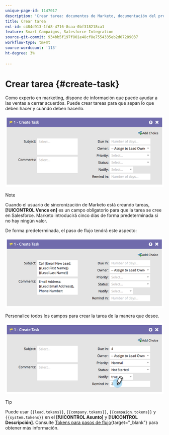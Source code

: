 ```yaml
---
unique-page-id: 1147017
description: 'Crear tarea: documentos de Marketo, documentación del producto'
title: Crear tarea
exl-id: c484d913-1fd8-4716-8caa-0bf318218ca1
feature: Smart Campaigns, Salesforce Integration
source-git-commit: 934bb5f197f801e48cf8e7554335eb2d07289037
workflow-type: tm+mt
source-wordcount: '113'
ht-degree: 3%

---
```


# Crear tarea {#create-task}

Como experto en marketing, dispone de información que puede ayudar a las ventas a cerrar acuerdos. Puede crear tareas para que sepan lo que deben hacer y cuándo deben hacerlo.

![](assets/create-task-1.png)

>[!NOTE]
>
>Cuando el usuario de sincronización de Marketo está creando tareas, **[!UICONTROL Vence en]** es un campo obligatorio para que la tarea se cree en Salesforce. Marketo introducirá cinco días de forma predeterminada si no hay ningún valor.

De forma predeterminada, el paso de flujo tendrá este aspecto:

![](assets/create-task-2.png)

Personalice todos los campos para crear la tarea de la manera que desee.

![](assets/create-task-3.png)

>[!TIP]
>
>Puede usar `{{lead.tokens}}`, `{{company.tokens}}`, `{{campaign.tokens}}` y `{{system.tokens}}` en el **[!UICONTROL Asunto]** y **[!UICONTROL Descripción]**. Consulte [Tokens para pasos de flujo](/help/marketo/product-docs/core-marketo-concepts/smart-campaigns/flow-actions/use-tokens-in-flow-steps.md){target="_blank"} para obtener más información.
